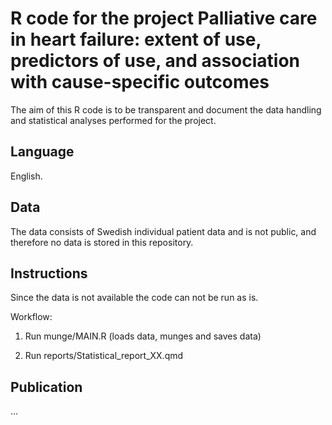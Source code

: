 # R code for the project Palliative care in heart failure: extent of use, predictors of use, and association with cause-specific outcomes

The aim of this R code is to be transparent and document the data handling 
and statistical analyses performed for the project.

## Language 

English. 

## Data

The data consists of Swedish individual patient data and is not public, 
and therefore no data is stored in this repository. 

## Instructions

Since the data is not available the code can not be run as is. 

Workflow: 

1. Run munge/MAIN.R (loads data, munges and saves data)

2. Run reports/Statistical_report_XX.qmd

## Publication

... 
